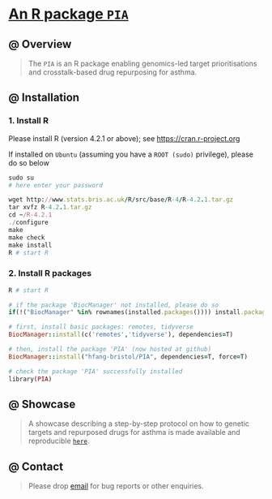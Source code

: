 # [An R package `PIA`](https://github.com/hfang-bristol/PIA)

## @ Overview

> The `PIA` is an R package enabling genomics-led target prioritisations and crosstalk-based drug repurposing for asthma.


## @ Installation

### 1. Install R

Please install R (version 4.2.1 or above); see https://cran.r-project.org

If installed on `Ubuntu` (assuming you have a `ROOT (sudo)` privilege), please do so below

```ruby
sudo su
# here enter your password

wget http://www.stats.bris.ac.uk/R/src/base/R-4/R-4.2.1.tar.gz
tar xvfz R-4.2.1.tar.gz
cd ~/R-4.2.1
./configure
make
make check
make install
R # start R
```

### 2. Install R packages

```ruby
R # start R

# if the package 'BiocManager' not installed, please do so
if(!("BiocManager" %in% rownames(installed.packages()))) install.packages("BiocManager")

# first, install basic packages: remotes, tidyverse
BiocManager::install(c('remotes','tidyverse'), dependencies=T)

# then, install the package 'PIA' (now hosted at github)
BiocManager::install("hfang-bristol/PIA", dependencies=T, force=T)

# check the package 'PIA' successfully installed
library(PIA)
```


## @ Showcase

> A showcase describing a step-by-step protocol on how to genetic targets and repurposed drugs for asthma is made available and reproducible [`here`](http://www.genetictargets.pro/PIA/showcase).


## @ Contact

> Please drop [email](mailto:fh12355@rjh.com.cn) for bug reports or other enquiries.


